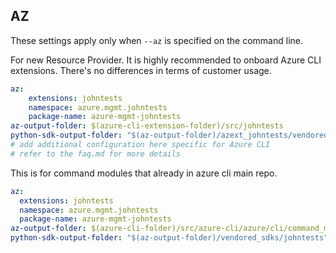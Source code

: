 ## AZ

These settings apply only when `--az` is specified on the command line.

For new Resource Provider. It is highly recommended to onboard Azure CLI extensions. There's no differences in terms of customer usage. 

``` yaml $(az) && $(target-mode) != 'core'
az:
    extensions: johntests
    namespace: azure.mgmt.johntests
    package-name: azure-mgmt-johntests
az-output-folder: $(azure-cli-extension-folder)/src/johntests
python-sdk-output-folder: "$(az-output-folder)/azext_johntests/vendored_sdks/johntests"
# add additional configuration here specific for Azure CLI
# refer to the faq.md for more details
```



This is for command modules that already in azure cli main repo. 
``` yaml $(az) && $(target-mode) == 'core'
az:
  extensions: johntests
  namespace: azure.mgmt.johntests
  package-name: azure-mgmt-johntests
az-output-folder: $(azure-cli-folder)/src/azure-cli/azure/cli/command_modules/johntests
python-sdk-output-folder: "$(az-output-folder)/vendored_sdks/johntests"
``` 